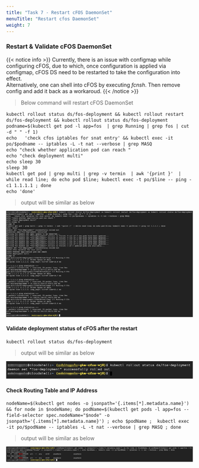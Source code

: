 ```yaml
---
title: "Task 7 - Restart cFOS DaemonSet"
menuTitle: "Restart cfos DaemonSet"
weight: 7
---
```


### Restart & Validate cFOS DaemonSet

{{< notice info >}} Currently, there is an issue with configmap while configuring cFOS, due to which, once configuration is applied via configmap, cFOS DS need to be restarted to take the configuration into effect.<br> Alternatively, one can shell into cFOS by executing *fcnsh*. Then remove config and add it back as a workaroud.
{{< /notice >}}

> Below command will restart cFOS DaemonSet

```
kubectl rollout status ds/fos-deployment && kubectl rollout restart ds/fos-deployment && kubectl rollout status ds/fos-deployment  
podname=$(kubectl get pod -l app=fos  | grep Running | grep fos | cut -d " " -f 1) 
echo   'check cfos iptables for snat entry' && kubectl exec -it po/$podname -- iptables -L -t nat --verbose | grep MASQ 
echo "check whether application pod can reach "
echo "check deployment multi"
echo sleep 30
sleep 30
kubectl get pod | grep multi | grep -v termin  | awk '{print }'  | while read line; do echo pod $line; kubectl exec -t po/$line -- ping -c1 1.1.1.1 ; done
echo 'done'
```

> output will be similar as below

![envOutput](restart-DS.png)

#### Validate deployment status of cFOS after the restart

```
kubectl rollout status ds/fos-deployment
```

> output will be similar as below

![envOutput](v-restart-DS.png)

#### Check Routing Table and IP Address

```
nodeName=$(kubectl get nodes -o jsonpath='{.items[*].metadata.name}') && for node in $nodeName; do podName=$(kubectl get pods -l app=fos --field-selector spec.nodeName="$node" -o jsonpath='{.items[*].metadata.name}') ; echo $podName ;  kubectl exec -it po/$podName -- iptables -L -t nat --verbose | grep MASQ ; done
```

> output will be similar as below

![envOutput](routing-table-2.png)